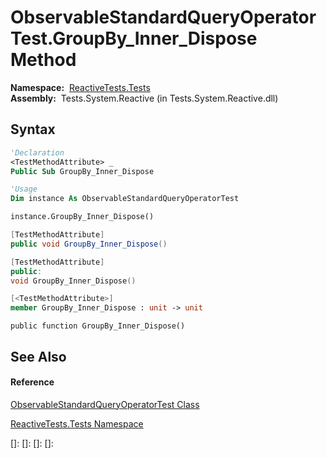 # ObservableStandardQueryOperatorTest.GroupBy\_Inner\_Dispose Method

**Namespace:**  [ReactiveTests.Tests](ReactiveTests.Tests\ReactiveTests.Tests.md)  
**Assembly:**  Tests.System.Reactive (in Tests.System.Reactive.dll)

## Syntax

```vb
'Declaration
<TestMethodAttribute> _
Public Sub GroupBy_Inner_Dispose
```

```vb
'Usage
Dim instance As ObservableStandardQueryOperatorTest

instance.GroupBy_Inner_Dispose()
```

```csharp
[TestMethodAttribute]
public void GroupBy_Inner_Dispose()
```

```c++
[TestMethodAttribute]
public:
void GroupBy_Inner_Dispose()
```

```fsharp
[<TestMethodAttribute>]
member GroupBy_Inner_Dispose : unit -> unit 
```

```jscript
public function GroupBy_Inner_Dispose()
```

## See Also

#### Reference

[ObservableStandardQueryOperatorTest Class](ObservableStandardQueryOperatorTest\ObservableStandardQueryOperatorTest.md)

[ReactiveTests.Tests Namespace](ReactiveTests.Tests\ReactiveTests.Tests.md)

[]: 
[]: 
[]: 
[]: 